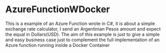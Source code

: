 # AzureFunctionWDocker
This is a example of an Azure Function wrote in C#, it is about a simple exchange rate calculator, I send an Argentinian Pesos amount and expect the equal in Dollars(USD).
The aim of this example is just to give a simple and easy business case just to complement the full implementation of an Azure function running inside a Docker Container 

